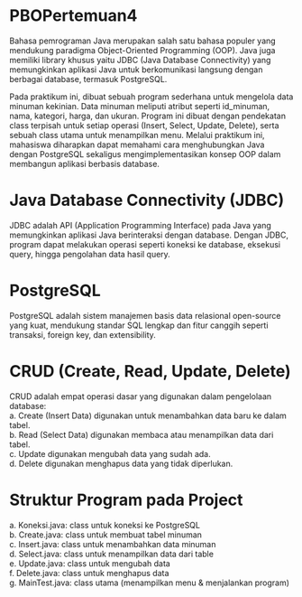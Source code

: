 # PBOPertemuan4
Bahasa pemrograman Java merupakan salah satu bahasa populer yang mendukung paradigma Object-Oriented Programming (OOP). Java juga memiliki library khusus yaitu JDBC (Java Database Connectivity) yang memungkinkan aplikasi Java untuk berkomunikasi langsung dengan berbagai database, termasuk PostgreSQL.  

Pada praktikum ini, dibuat sebuah program sederhana untuk mengelola data minuman kekinian. Data minuman meliputi atribut seperti id_minuman, nama, kategori, harga, dan ukuran. Program ini dibuat dengan pendekatan class terpisah untuk setiap operasi (Insert, Select, Update, Delete), serta sebuah class utama untuk menampilkan menu. Melalui praktikum ini, mahasiswa diharapkan dapat memahami cara menghubungkan Java dengan PostgreSQL sekaligus mengimplementasikan konsep OOP dalam membangun aplikasi berbasis database.
# Java Database Connectivity (JDBC)
JDBC adalah API (Application Programming Interface) pada Java yang memungkinkan aplikasi Java berinteraksi dengan database. Dengan JDBC, program dapat melakukan operasi seperti koneksi ke database, eksekusi query, hingga pengolahan data hasil query.
# PostgreSQL 
PostgreSQL adalah sistem manajemen basis data relasional open-source yang kuat, mendukung standar SQL lengkap dan fitur canggih seperti transaksi, foreign key, dan extensibility.
# CRUD (Create, Read, Update, Delete)
CRUD adalah empat operasi dasar yang digunakan dalam pengelolaan database:  
a.	Create (Insert Data) digunakan untuk menambahkan data baru ke dalam tabel.  
b.	Read (Select Data) digunakan membaca atau menampilkan data dari tabel.  
c.	Update digunakan  mengubah data yang sudah ada.  
d.	Delete digunakan menghapus data yang tidak diperlukan.  
# Struktur Program pada Project
a.	Koneksi.java: class untuk koneksi ke PostgreSQL  
b.	Create.java: class untuk membuat tabel minuman   
c.	Insert.java: class untuk menambahkan data minuman  
d.	Select.java: class untuk menampilkan data dari table  
e.	Update.java: class untuk mengubah data  
f.	Delete.java: class untuk menghapus data  
g.	MainTest.java: class utama (menampilkan menu & menjalankan program)  


